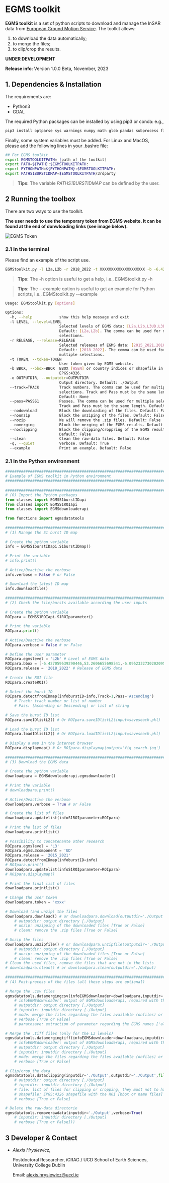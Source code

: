 # EGMS toolkit

**EGMS toolkit** is a set of python scripts to download and manage the InSAR data from [European Ground Motion Service](https://egms.land.copernicus.eu). The toolkit allows:
1. to download the data automatically; 
2. to merge the files; 
3. to clip/crop the results. 

**UNDER DEVELOPMENT**

**Release info**: Version 1.0.0 Beta, November, 2023

## 1. Dependencies & Installation 

The requirements are:
- Python3
- GDAL

The required Python packages can be installed by using pip3 or conda: e.g.,

````bash
pip3 install optparse sys warnings numpy math glob pandas subprocess fiona shapely pyproj shutil datetime  wget zipfile urllib3 os osgeo osgeo alive_progress pickle plotly
````

Finally, some system variables must be added. For Linux and MacOS, please add the following lines in your .bashrc file:  

````bash
## For EGMS toolkit
export EGMSTOOLKITPATH= [path of the toolkit]
export PATH=${PATH}:$EGMSTOOLKITPATH:
export PYTHONPATH=${PYTHONPATH}:$EGMSTOOLKITPATH:
export PATHS1BURSTIDMAP=$EGMSTOOLKITPATH/3rdparty
````

> **Tips:** The variable *PATHS1BURSTIDMAP* can be defined by the user. 

## 2 Running the toolbox 

There are two ways to use the toolkit. 

**The user needs to use the temporary token from EGMS website. It can be found at the end of donwloading links (see image below).**

![EGMS Token](images/example_token.png)


### 2.1 In the terminal 

Please find an example of the script use.

````bash
EGMStoolkit.py -l L2a,L2b -r 2018_2022 -t XXXXXXXXXXXXXXXXXXXX -b -6.427059639290446,53.2606655698541,-6.0952332730202095,53.41811986118854 -o ./Output_directory --track 1 --pass Ascending --nomerging -noclipping --quiet --clean
````

> **Tips:** The -h option is useful to get a help, i.e., EGMStoolkit.py -h 

> **Tips:** The --example option is useful to get an example for Python scripts, i.e., EGMStoolkit.py --example 

````bash
Usage: EGMStoolkit.py [options]

Options:
  -h, --help            show this help message and exit
  -l LEVEL, --level=LEVEL
                        Selected levels of EGMS data: [L2a,L2b,L3UD,L3EW].
                        Default: [L2a,L2b]. The comma can be used for multiple
                        selections.
  -r RELEASE, --release=RELEASE
                        Selected releases of EGMS data: [2015_2021,2018_2022].
                        Default: [2018_2022]. The comma can be used for
                        multiple selections.
  -t TOKEN, --token=TOKEN
                        User token given by EGMS website.
  -b BBOX, --bbox=BBOX  BBOX [WSEN] or country indices or shapefile in
                        EPGS:4326.
  -o OUTPUTDIR, --outputdir=OUTPUTDIR
                        Output directory. Default: ./Output
  --track=TRACK         Track numbers. The comma can be used for multiple
                        selections. Track and Pass must be the same length.
                        Default: None
  --pass=PASSS1         Passes. The comma can be used for multiple selections.
                        Track and Pass must be the same length. Default: None
  --nodownload          Block the downloading of the files. Default: False
  --nounzip             Block the unziping of the files. Default: False
  --nozip               We will remove the .zip files. Default: False
  --nomerging           Block the merging of the EGMS results. Default: False
  --noclipping          Block the clipping/croppring of the EGMS results.
                        Default: False
  --clean               Clean the raw-data files. Default: False
  -q, --quiet           Verbose. Default: True
  --example             Print an example. Default: False
````

### 2.1 In the Python environment  

````python
###########################################################################
# Example of EGMS toolkit in Python environment
###########################################################################
 
###########################################################################
# (0) Import the Python packages
from classes import EGMSS1burstIDapi
from classes import EGMSS1ROIapi 
from classes import EGMSdownloaderapi
 
from functions import egmsdatatools
 
###########################################################################
# (1) Manage the S1 burst ID map 
 
# Create the python variable 
info = EGMSS1burstIDapi.S1burstIDmap()
 
# Print the variable
# info.print()
 
# Active/Deactive the verbose
info.verbose = False # or False
 
# Download the latest ID map
info.downloadfile()
 
###########################################################################
# (2) Check the tile/bursts available according the user imputs
 
# Create the python variable 
ROIpara = EGMSS1ROIapi.S1ROIparameter()
 
# Print the variable
ROIpara.print()
 
# Active/Deactive the verbose
ROIpara.verbose = False # or False
 
# Define the user parameter
ROIpara.egmslevel = 'L2b' # Level of EGMS data
ROIpara.bbox = [-6.427059639290446,53.2606655698541,-6.0952332730202095,53.41811986118854] # Bbox for searching. The European country names can be used (i.e., IE, FR) or a shapefile in EPSG:4326.
ROIpara.release = '2018_2022' # Release of EGMS data
 
# Create the ROI file
ROIpara.createROI()
 
# Detect the burst ID
ROIpara.detectfromIDmap(infoburstID=info,Track=1,Pass='Ascending')
    # Track: track number or list of number
    # Pass: [Ascending or Descending] or list of string
 
# Save the burst ID list
ROIpara.saveIDlistL2() # Or ROIpara.saveIDlistL2(input=saveseach.pkl)
 
# Load the burst ID list
ROIpara.loadIDlistL2() # Or ROIpara.loadIDlistL2(input=saveseach.pkl)
 
# Display a map in the internet browser
ROIpara.displaymap() # Or ROIpara.displaymap(output='fig_search.jog')
 
###########################################################################
# (3) Download the EGMS data
 
# Create the python variable 
downloadpara = EGMSdownloaderapi.egmsdownloader()
 
# Print the variable
# downloadpara.print()
 
# Active/Deactive the verbose
downloadpara.verbose = True # or False

# Create the list of files
downloadpara.updatelist(infoS1ROIparameter=ROIpara)
 
# Print the list of files
downloadpara.printlist()
 
# Possibility to concatenante other research
ROIpara.egmslevel = 'L3'
ROIpara.egmsL3component = 'UD'
ROIpara.release = '2015_2021'
ROIpara.detectfromIDmap(infoburstID=info)
# ROIpara.print()
downloadpara.updatelist(infoS1ROIparameter=ROIpara)
# ROIpara.displaymap()
 
# Print the final list of files
downloadpara.printlist()
 
# Change the user token 
downloadpara.token = 'xxxx'
 
# Download (and unzip) the files
downloadpara.download() # or downloadpara.download(outputdir='./Output',unzip=True,clean=True) 
    # outputdir: output directory [./Output]
    # unzip: unzipping of the downloaded files [True or False]
    # clean: remove the .zip files [True or False]
 
# Unzip the files
downloadpara.unzipfile() # or downloadpara.unzipfile(outputdir='./Output',unzip=True,clean=True) 
    # outputdir: output directory [./Output]
    # unzip: unzipping of the downloaded files [True or False]
    # clean: remove the .zip files [True or False]
# Clean the used files, remove the files that are not in the lists
# downloadpara.clean() # or downloadpara.clean(outputdir='./Output) 
 
###########################################################################
# (4) Post-process of the files (all these steps are optional)
 
# Merge the .csv files 
egmsdatatools.datamergingcsv(infoEGMSdownloader=downloadpara,inputdir='./Output',outputdir='./Output',mode='onlist',verbose=True,paratosave='all') # or egmsdatatools.datamergingcsv()
    # infoEGMSdownloader: output of EGMSdownloaderapi, required with the 'onlist' mode
    # outputdir: output directory [./Output]
    # inputdir: inputdir directory [./Output]
    # mode: merge the files regarding the files available (onfiles) or on the list [onlist or onfiles]
    # verbose [True or False]
    # paratosave: extraction of parameter regarding the EGMS names ['all' or string value]. ['latitude', 'longitude', 'easting', 'northing', 'height', 'height_wgs84'] will always be saved.
 
# Merge the .tiff files (only for the L3 levels)
egmsdatatools.datamergingtiff(infoEGMSdownloader=downloadpara,inputdir='./Output',outputdir='./Output',mode='onlist',verbose=True) # or egmsdatatools.datamergingtiff()
    # infoEGMSdownloader: output of EGMSdownloaderapi, required with the 'onlist' mode
    # outputdir: output directory [./Output]
    # inputdir: inputdir directory [./Output]
    # mode: merge the files regarding the files available (onfiles) or on the list [onlist or onfiles]
    # verbose [True or False]
 
# Clip/crop the data
egmsdatatools.dataclipping(inputdir='./Output',outputdir='./Output',file='all',shapefile='bbox.shp',verbose=True)
    # outputdir: output directory [./Output]
    # inputdir: inputdir directory [./Output]
    # file: list of files for clipping or cropping, they must not to have the '_cropped' or '_clipped' in their names, not in the paths [all] 
    # shapefile: EPGS:4326 shapefile with the ROI [bbox or name files]
    # verbose [True or False] 

# Delete the raw-data directorie
egmsdatatools.removerawdata(inputdir='./Output',verbose=True)
    # inputdir: inputdir directory [./Output]
    # verbose [True or False]))
````

## 3 Developer & Contact

- *Alexis Hrysiewicz,* 
  
  Postdoctoral Researcher, iCRAG / UCD School of Earth Sciences, University College Dublin
  
  Email: alexis.hrysiewicz@ucd.ie 
